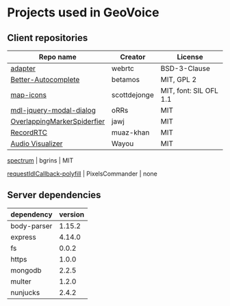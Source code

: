 # Projects used in GeoVoice

## Client repositories

Repo name | Creator | License
----------|---------|--------
[adapter](https://github.com/webrtc/adapter) | webrtc | BSD-3-Clause
[Better-Autocomplete](https://github.com/betamos/Better-Autocomplete) | betamos | MIT, GPL 2
[map-icons](https://github.com/scottdejonge/map-icons) | scottdejonge | MIT, font: SIL OFL 1.1
[mdl-jquery-modal-dialog](https://github.com/oRRs/mdl-jquery-modal-dialog) | oRRs | MIT
[OverlappingMarkerSpiderfier](https://github.com/jawj/OverlappingMarkerSpiderfier) | jawj | MIT
[RecordRTC](https://github.com/muaz-khan/RecordRTC) | muaz-khan | MIT
[Audio Visualizer](https://github.com/wayou/audio-visualizer-with-controls) | Wayou | MIT


[spectrum](https://github.com/bgrins/spectrum) | bgrins | MIT

[requestIdlCallback-polyfill](https://github.com/PixelsCommander/requestIdleCallback-polyfill) | PixelsCommander | none




## Server dependencies

dependency | version
-----------|--------
body-parser | 1.15.2
express | 4.14.0
fs | 0.0.2
https | 1.0.0
mongodb | 2.2.5
multer | 1.2.0
nunjucks | 2.4.2
